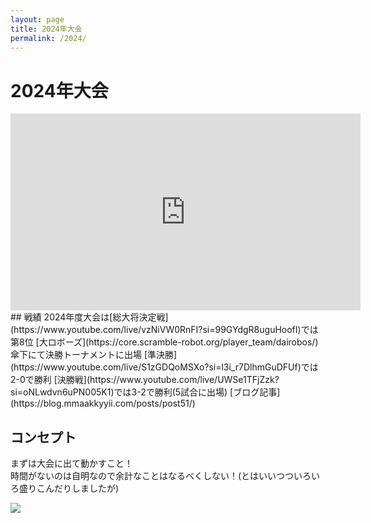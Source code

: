```yaml
---
layout: page
title: 2024年大会
permalink: /2024/
---
```

# 2024年大会
<iframe width="560" height="315" src="https://www.youtube.com/embed/UWSe1TFjZzk?si=_oQCiJWnMb3PGI3s" title="YouTube video player" frameborder="0" allow="accelerometer; autoplay; clipboard-write; encrypted-media; gyroscope; picture-in-picture; web-share" referrerpolicy="strict-origin-when-cross-origin" allowfullscreen></iframe>
## 戦績
2024年度大会は[総大将決定戦](https://www.youtube.com/live/vzNiVW0RnFI?si=99GYdgR8uguHoofI)では第8位  
[大ロボーズ](https://core.scramble-robot.org/player_team/dairobos/)傘下にて決勝トーナメントに出場  
[準決勝](https://www.youtube.com/live/S1zGDQoMSXo?si=l3i_r7DlhmGuDFUf)では2-0で勝利  
[決勝戦](https://www.youtube.com/live/UWSe1TFjZzk?si=oNLwdvn6uPN005K1)では3-2で勝利(5試合に出場)  
[ブログ記事](https://blog.mmaakkyyii.com/posts/post51/)

## コンセプト
まずは大会に出て動かすこと！  
時間がないのは自明なので余計なことはなるべくしない！(とはいいつついろいろ盛りこんだりしましたが)

![](img/2024/machine2024.gif)  